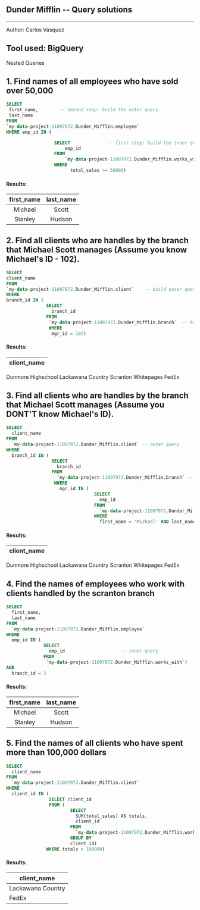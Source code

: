 ## Dunder Mifflin -- Query solutions
--------------------------------
Author: Carlos Vasquez

Tool used: BigQuery
--------------------------------

Nested Queries

## 1. Find names of all employees who have sold over 50,000
````sql
SELECT
 first_name,        -- Second step: build the outer query
 last_name
FROM 
`my-data-project-11097972.Dunder_Mifflin.employee`
WHERE emp_id IN (

                  SELECT              -- first step: build the inner query
                      emp_id
                  FROM
                      `my-data-project-11097972.Dunder_Mifflin.works_with`
                  WHERE
                        total_sales >= 50000)
````
#### Results:
|first_name|	last_name|
|:--:|:--:|
Michael|	Scott
Stanley|	Hudson

## 2. Find all clients who are handles by the branch that Michael Scott manages (Assume you know Michael's ID - 102).
````sql
SELECT
client_name
FROM
`my-data-project-11097972.Dunder_Mifflin.client`    -- build outer query
WHERE
branch_id IN (
               SELECT
                 branch_id
               FROM
                `my-data-project-11097972.Dunder_Mifflin.branch`  -- build inner query
                WHERE
                 mgr_id = 102)
````
#### Results:
client_name|
|--|
Dunmore Highschool
Lackawana Country
Scranton Whitepages
FedEx



## 3. Find all clients who are handles by the branch that Michael Scott manages (Assume you DONT'T know Michael's ID).
```sql
SELECT 
  client_name
FROM 
  `my-data-project-11097972.Dunder_Mifflin.client` -- outer query
WHERE
  branch_id IN (
                 SELECT 
                   branch_id
                 FROM
                   `my-data-project-11097972.Dunder_Mifflin.branch` --- second inner query
                  WHERE 
                    mgr_id IN (
                                 SELECT
                                   emp_id
                                 FROM
                                   `my-data-project-11097972.Dunder_Mifflin.employee` -- build inner query
                                 WHERE 
                                   first_name = 'Michael' AND last_name = 'Scott'))
````
#### Results:
|client_name|
|:----------|
Dunmore Highschool
Lackawana Country
Scranton Whitepages
FedEx


## 4. Find the names of employees who work with clients handled by the scranton branch
````sql
SELECT
  first_name,
  last_name
FROM 
  `my-data-project-11097972.Dunder_Mifflin.employee`
WHERE
  emp_id IN (
              SELECT 
                emp_id                     -- inner query
              FROM 
               `my-data-project-11097972.Dunder_Mifflin.works_with`)
AND 
  branch_id = 2
````
#### Results:
|first_name|	last_name|
|:--:|:--:|
Michael|	Scott
Stanley|	Hudson

## 5.  Find the names of all clients who have spent more than 100,000 dollars
````sql
SELECT 
  client_name
FROM
  `my-data-project-11097972.Dunder_Mifflin.client`
WHERE
  client_id IN (
                SELECT client_id
                FROM (
                        SELECT 
                          SUM(total_sales) AS totals, 
                          client_id
                        FROM
                          `my-data-project-11097972.Dunder_Mifflin.works_with`
                        GROUP BY 
                        client_id)
               WHERE totals > 100000)
````

#### Results:
|client_name|
|----------|
|Lackawana Country|
|FedEx|
